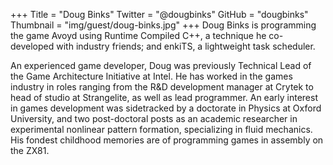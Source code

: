 +++
Title = "Doug Binks"
Twitter = "@dougbinks"
GitHub = "dougbinks"
Thumbnail = "img/guest/doug-binks.jpg"
+++
Doug Binks is programming the game Avoyd using Runtime Compiled C++, a technique he co-developed with industry friends; and enkiTS, a lightweight task scheduler.

An experienced game developer, Doug was previously Technical Lead of the Game Architecture Initiative at Intel. He has worked in the games industry in roles ranging from the R&D development manager at Crytek to head of studio at Strangelite, as well as lead programmer. An early interest in games development was sidetracked by a doctorate in Physics at Oxford University, and two post-doctoral posts as an academic researcher in experimental nonlinear pattern formation, specializing in fluid mechanics. His fondest childhood memories are of programming games in assembly on the ZX81.